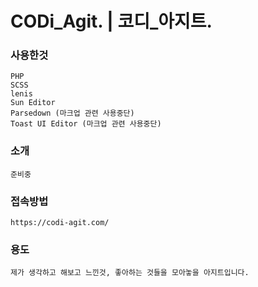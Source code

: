 # CODi_Agit. | 코디_아지트.

### 사용한것

```
PHP
SCSS
lenis
Sun Editor
Parsedown (마크업 관련 사용중단)
Toast UI Editor (마크업 관련 사용중단)

```

### 소개

```
준비중
```

### 접속방법

```
https://codi-agit.com/
```

### 용도

```
제가 생각하고 해보고 느낀것, 좋아하는 것들을 모아놓을 아지트입니다.
```